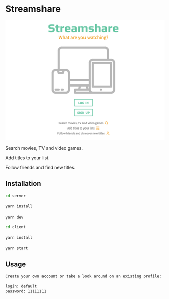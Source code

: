 # Streamshare

![Streanshare](resources/landing.png)

Search movies, TV and video games.

Add titles to your list.

Follow friends and find new titles.

## Installation

```bash
cd server

yarn install

yarn dev
```

```bash
cd client

yarn install

yarn start
```

## Usage

```
Create your own account or take a look around on an existing profile:

login: default
password: 11111111
```
